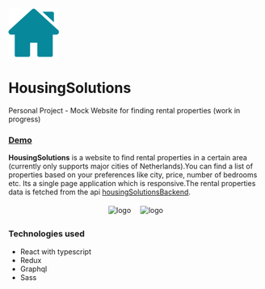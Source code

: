 <img src="https://github.com/NiveditaBhat/HousingSolutions/blob/master/housingsolutions/public/housingsolutionsIcon.svg" title="logo" width="100">


# HousingSolutions 
Personal Project - Mock Website for finding rental properties (work in progress)

### [Demo](http://housingsolutions.nvbht.com/)

  <b>HousingSolutions</b> is a website to find rental properties in a certain area (currently only supports major cities of Netherlands).You can find a list of properties based on your preferences like city, price, number of bedrooms etc. Its a single page application which is responsive.The rental properties data is fetched from the api [housingSolutionsBackend](https://github.com/NiveditaBhat/HousingSolutionsBackend).
  
<p align="center" style="padding:5px">
<img src="https://user-images.githubusercontent.com/42696940/87692930-9e18dd80-c78c-11ea-9d81-ca85d72147bf.png" title="logo" height="350" style="padding-right:15px">
<img src="https://user-images.githubusercontent.com/42696940/87692970-acff9000-c78c-11ea-9d62-c3e73e4c2f65.png" title="logo" height="350">
</p>

### Technologies used

* React with typescript
* Redux
* Graphql
* Sass

